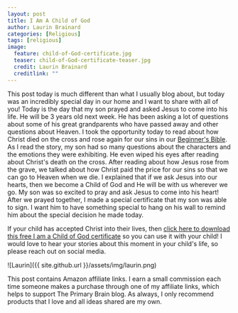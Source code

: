 ```yaml
---
layout: post
title: I Am A Child of God
author: Laurin Brainard
categories: [Religious]
tags: [religious]
image:
  feature: child-of-God-certificate.jpg
  teaser: child-of-God-certificate-teaser.jpg
  credit: Laurin Brainard
  creditlink: ""
---
```

This post today is much different than what I usually blog about, but today was an incredibly special day in our home and I want to share with all of you! Today is the day that my son prayed and asked Jesus to come into his life. He will be 3 years old next week. He has been asking a lot of questions about some of his great grandparents who have passed away and other questions about Heaven. I took the opportunity today to read about how Christ died on the cross and rose again for our sins in our [Beginner's Bible](https://www.amazon.com/gp/product/031075013X/ref=as_li_tl?ie=UTF8&camp=1789&creative=9325&creativeASIN=031075013X&linkCode=as2&tag=theprimarybra-20&linkId=dd6edeaa97a0baf2f410731dd7f7f3ee). As I read the story, my son had so many questions about the characters and the emotions they were exhibiting. He even wiped his eyes after reading about Christ's death on the cross. After reading about how Jesus rose from the grave, we talked about how Christ paid the price for our sins so that we can go to Heaven when we die. I explained that if we ask Jesus into our hearts, then we become a Child of God and He will be with us wherever we go. My son was so excited to pray and ask Jesus to come into his heart! After we prayed together, I made a special certificate that my son was able to sign. I want him to have something special to hang on his wall to remind him about the special decision he made today. 

If your child has accepted Christ into their lives, then [click here to download this free I am a Child of God certificate](https://drive.google.com/file/d/1WNaM66M3IwOSOeb_L7-co6OHEeoAJh9r/view?usp=sharing) so you can use it with your child! I would love to hear your stories about this moment in your child's life, so please reach out on social media. 

![Laurin]({{ site.github.url }}/assets/img/laurin.png)

This post contains Amazon affiliate links. I earn a small commission each time someone makes a purchase through one of my affiliate links, which helps to support The Primary Brain blog. As always, I only recommend products that I love and all ideas shared are my own. 
